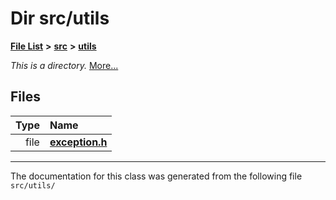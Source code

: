 
# Dir src/utils


[**File List**](files.md) **>** [**src**](dir_68267d1309a1af8e8297ef4c3efbcdba.md) **>** [**utils**](dir_313caf1132e152dd9b58bea13a4052ca.md)



_This is a directory._ [More...](#detailed-description)







## Files

| Type | Name |
| ---: | :--- |
| file | [**exception.h**](exception_8h.md) <br> |


















------------------------------
The documentation for this class was generated from the following file `src/utils/`